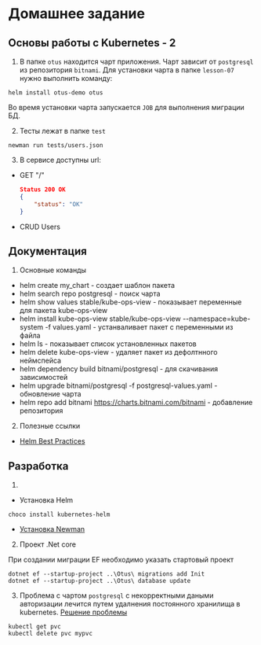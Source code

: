 # Домашнее задание

## Основы работы с Kubernetes - 2

1. В папке `otus` находится чарт приложения. Чарт зависит от `postgresql` из репозитория `bitnami`.
Для установки чарта в папке `lesson-07` нужно выполнить команду:

```shell
helm install otus-demo otus
```

Во время установки чарта запускается `JOB` для выполнения миграции БД.

2. Тесты лежат в папке `test`

```shell
newman run tests/users.json
```

3. В сервисе доступны url:

- GET "/"

    ```json
    Status 200 OK
    {
        "status": "OK"
    }
    ```

- CRUD Users

## Документация

1. Основные команды

- helm create my_chart - создает шаблон пакета
- helm search repo postgresql - поиск чарта
- helm show values stable/kube-ops-view - показывает переменные для пакета kube-ops-view
- helm install kube-ops-view stable/kube-ops-view --namespace=kube-system -f values.yaml - устанваливает пакет с переменными из файла
- helm ls - показывает список установленных пакетов
- helm delete kube-ops-view - удаляет пакет из дефолтнного неймспейса
- helm dependency build bitnami/postgresql - для скачивания зависимостей
- helm upgrade bitnami/postgresql -f postgresql-values.yaml - обновление чарта
- helm repo add bitnami https://charts.bitnami.com/bitnami - добавление репозитория

2. Полезные ссылки

- [Helm Best Practices](https://helm.sh/docs/chart_best_practices/labels/)

## Разработка

1.

- Установка Helm

```shell
choco install kubernetes-helm
```

- [Установка Newman](https://blog.postman.com/installing-newman-on-windows/)

2. Проект .Net core

При создании миграции EF необходимо указать стартовый проект

```shell
dotnet ef --startup-project ..\Otus\ migrations add Init
dotnet ef --startup-project ..\Otus\ database update
```

3. Проблема с чартом `postgresql` с некорректными даными авторизации лечится путем удалнения постоянного хранилища в kubernetes.
[Решение проблемы](https://stackoverflow.com/questions/63917524/helm-postgres-password-authentication-failed)

```shell
kubectl get pvc
kubectl delete pvc mypvc
```

